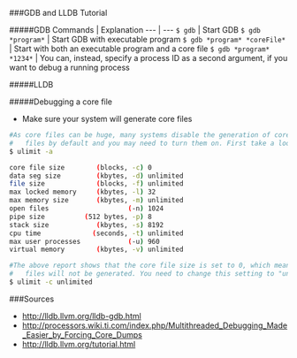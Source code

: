 ###GDB and LLDB Tutorial

#####GDB
Commands | Explanation
--- | ---
`$ gdb` | Start GDB
`$ gdb *program*` | Start GDB with executable program
`$ gdb *program* *coreFile*` | Start with both an executable program and a core file
`$ gdb *program* *1234*` | You can, instead, specify a process ID as a second argument, if you want to debug a running process








#####LLDB

#####Debugging a core file
- Make sure your system will generate core files
```sh
#As core files can be huge, many systems disable the generation of core
#   files by default and you may need to turn them on. First take a look at your current settings:
$ ulimit -a

core file size        (blocks, -c) 0
data seg size         (kbytes, -d) unlimited
file size             (blocks, -f) unlimited
max locked memory     (kbytes, -l) 32
max memory size       (kbytes, -m) unlimited
open files                    (-n) 1024
pipe size          (512 bytes, -p) 8
stack size            (kbytes, -s) 8192
cpu time             (seconds, -t) unlimited
max user processes            (-u) 960
virtual memory        (kbytes, -v) unlimited

#The above report shows that the core file size is set to 0, which means that core
#   files will not be generated. You need to change this setting to "unlimited" as follows:
$ ulimit -c unlimited
```


###Sources
- http://lldb.llvm.org/lldb-gdb.html
- http://processors.wiki.ti.com/index.php/Multithreaded_Debugging_Made_Easier_by_Forcing_Core_Dumps
- http://lldb.llvm.org/tutorial.html
